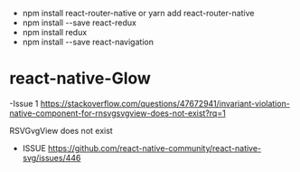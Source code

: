 - npm install react-router-native or yarn add react-router-native
- npm install --save react-redux
- npm install redux
- npm install --save react-navigation
# react-native-Glow
-Issue 1
https://stackoverflow.com/questions/47672941/invariant-violation-native-component-for-rnsvgsvgview-does-not-exist?rq=1

RSVGvgView does not exist
- ISSUE
https://github.com/react-native-community/react-native-svg/issues/446
